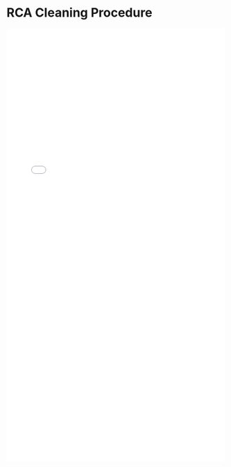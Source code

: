 # RCA Cleaning Procedure

<iframe src="/nanodocs-staff/assets/pdfjs/web/viewer.html?file=/nanodocs-staff/assets/pdfs/RCA_Clean_SOP.pdf"
        width="100%" height="1000px" style="border: none;"></iframe>